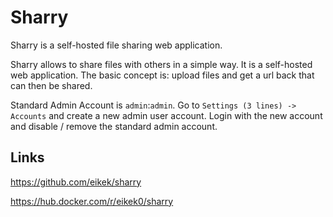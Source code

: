 # Sharry

Sharry is a self-hosted file sharing web application.

Sharry allows to share files with others in a simple way. It is a self-hosted web application. The basic concept is: upload files and get a url back that can then be shared.

Standard Admin Account is `admin`:`admin`. Go to `Settings (3 lines) -> Accounts` and create a new admin user account. Login with the new account and disable / remove the standard admin account.

## Links

https://github.com/eikek/sharry

https://hub.docker.com/r/eikek0/sharry